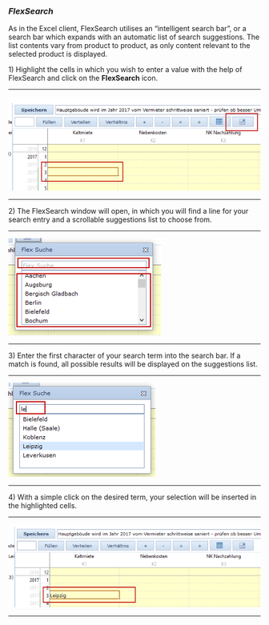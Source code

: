### _FlexSearch_

As in the Excel client, FlexSearch utilises an “intelligent search bar”, or a search bar which expands with an automatic list of search suggestions. The list contents vary from product to product, as only content relevant to the selected product is displayed.

1\) Highlight the cells in which you wish to enter a value with the help of FlexSearch and click on the **FlexSearch** icon. 

---

![](/assets/wp40.png)

---

2\) The FlexSearch window will open, in which you will find a line for your search entry and a scrollable suggestions list to choose from.

---

![](/assets/wp41.png)

---

3\) Enter the first character of your search term into the search bar. If a match is found, all possible results will be displayed on the suggestions list.

---

![](/assets/wp42.png)

---

4\) With a simple click on the desired term, your selection will be inserted in the highlighted cells.

---

![](/assets/wp43.png)

---



